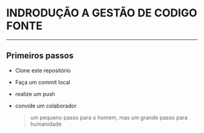 # INDRODUÇÃO A GESTÃO DE CODIGO FONTE
---
## Primeiros passos 
- Clone este repositório
- Faça um commit local
- realize um push
- convide um colaborador

  >  um pequeno passo para o homem, mas um grande passo para humanidade
